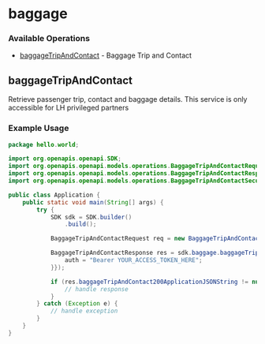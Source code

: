 # baggage

### Available Operations

* [baggageTripAndContact](#baggagetripandcontact) - Baggage Trip and Contact

## baggageTripAndContact

Retrieve passenger trip, contact and baggage details. This service is only accessible for LH privileged partners

### Example Usage

```java
package hello.world;

import org.openapis.openapi.SDK;
import org.openapis.openapi.models.operations.BaggageTripAndContactRequest;
import org.openapis.openapi.models.operations.BaggageTripAndContactResponse;
import org.openapis.openapi.models.operations.BaggageTripAndContactSecurity;

public class Application {
    public static void main(String[] args) {
        try {
            SDK sdk = SDK.builder()
                .build();

            BaggageTripAndContactRequest req = new BaggageTripAndContactRequest("quibusdam", "unde");            

            BaggageTripAndContactResponse res = sdk.baggage.baggageTripAndContact(req, new BaggageTripAndContactSecurity("nulla") {{
                auth = "Bearer YOUR_ACCESS_TOKEN_HERE";
            }});

            if (res.baggageTripAndContact200ApplicationJSONString != null) {
                // handle response
            }
        } catch (Exception e) {
            // handle exception
        }
    }
}
```
